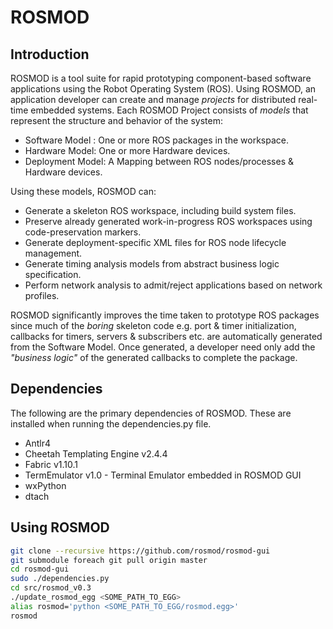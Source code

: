 ROSMOD
======

Introduction
------------

ROSMOD is a tool suite for rapid prototyping component-based software applications using the Robot Operating System (ROS). Using ROSMOD, an application developer can create and manage *projects* for distributed real-time embedded systems. Each ROSMOD Project consists of *models* that represent the structure and behavior of the system:

* Software Model : One or more ROS packages in the workspace.
* Hardware Model: One or more Hardware devices.
* Deployment Model: A Mapping between ROS nodes/processes & Hardware devices.

Using these models, ROSMOD can:

* Generate a skeleton ROS workspace, including build system files.
* Preserve already generated work-in-progress ROS workspaces using code-preservation markers.
* Generate deployment-specific XML files for ROS node lifecycle management. 
* Generate timing analysis models from abstract business logic specification.
* Perform network analysis to admit/reject applications based on network profiles.

ROSMOD significantly improves the time taken to prototype ROS packages since much of the *boring* skeleton code e.g. port & timer initialization, callbacks for timers, servers & subscribers etc. are automatically generated from the Software Model. Once generated, a developer need only add the *"business logic"* of the generated callbacks to complete the package.

Dependencies
------------

The following are the primary dependencies of ROSMOD. These are installed when running the dependencies.py file.

* Antlr4
* Cheetah Templating Engine v2.4.4
* Fabric v1.10.1
* TermEmulator v1.0 - Terminal Emulator embedded in ROSMOD GUI
* wxPython
* dtach

Using ROSMOD
------------

```bash
git clone --recursive https://github.com/rosmod/rosmod-gui
git submodule foreach git pull origin master
cd rosmod-gui
sudo ./dependencies.py
cd src/rosmod_v0.3
./update_rosmod_egg <SOME_PATH_TO_EGG>
alias rosmod='python <SOME_PATH_TO_EGG/rosmod.egg>'
rosmod
```